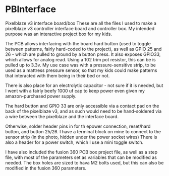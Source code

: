 # PBInterface
Pixelblaze v3 interface board/box
These are all the files I used to make a pixelblaze v3 controller interface board and controller box.
My intended purpose was an interactive project box for my kids.

The PCB allows interfacing with the board hard button (used to toggle between patterns, fairly hard-coded to the project), as well as GPIO 25 and 26 - which are pulled to ground by a button press.
It also exposes GPIO33, which allows for analog read.  Using a 102 trim pot resistor, this can be is pulled up to 3.3v.  My use case was with a pressure-sensitive strip, to be used as a mattress pressure sensor, so that my kids could make patterns that interacted with them being in their bed or not.

There is also place for an electrolytic capacitor - not sure if it is needed, but I went with a fairly beefy 1000 uf cap to keep power even given my amazon-purchased power supply.

The hard button and GPIO 33 are only accessible via a contact pad on the back of the pixelblaze v3, and as such would need to be hand-soldered via a wire between the pixelblaze and the interface board. 

Otherwise, solder header pins in for th epower connection, reset/hard button, and button 25/26.  I have a terminal block on mine to connect to the sensor strip (in the photo, hidden under the power socket wires)
There is also a header for a power switch, which I use a mini toggle switch.

I have also included the fusion 360 PCB box project file, as well as a step file, with most of the parameters set as variables that can be modified as needed.
The box holes are sized to hava M2 bolts used, but this can also be modified in the fusion 360 parameters.
